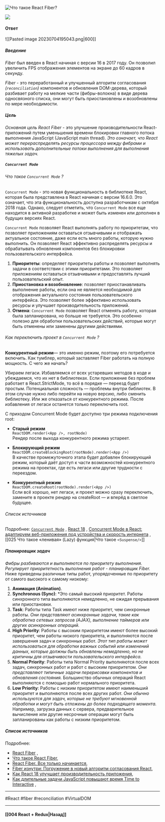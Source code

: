 ![Что такое React Fiber?](https://youtu.be/RpcB5jnJvcI?t=689)

![](https://www.youtube.com/watch?v=ZCuYPiUIONs)
#### Ответ

![[Pasted image 20230704195043.png|600]]

##### Введение

*Fiber* был введен в React начиная с версии 16 в 2017 году. Он позволил увеличить FPS отображения элементов на экране до 60 кадров в секунду.

*Fiber* - это переработанный и улучшенный алгоритм согласования *(`reconciliation`)* компонентов и обновления DOM-дерева, который разбивает работу на мелкие части (фибры-волокна) в виде дерева односвязного списка, они могут быть приостановлены и возобновлены по мере необходимости. 

##### Цель

*Основная цель React Fiber* - это улучшение производительности React-приложений путем уменьшения времени блокировки главного потока выполнения JavaScript (JavaScript main thread). *Это означает, что React может перераспределять ресурсы процессора между фибрами и использовать дополнительные потоки выполнения для выполнения тяжелых задач.*

##### `Concurrent Mode`

###### Что такое `Concurrent Mode` ?

`Concurrent Mode` - это новая функциональность в библиотеке React, которая была представлена в React начиная с версии 16.6.0. Это означает, что эта функциональность доступна разработчикам с октября 2018 года. Однако, следует отметить, что `Concurrent Mode` все еще находится в активной разработке и может быть изменен или дополнен в будущих версиях React.

`Concurrent Mode` позволяет React выполнять работу по приоритетам, что позволяет приложениям оставаться отзывчивыми и отображать актуальное состояние, даже если есть много работы, которую нужно выполнить. Он позволяет React эффективно распределять ресурсы и обрабатывать обновления компонентов без блокировки пользовательского интерфейса.

1. **Приоритеты**: определяет приоритеты работы и  позволяет выполнять задачи в соответствии с этими приоритетами. Это позволяет приложениям оставаться отзывчивыми и предоставлять лучший пользовательский опыт.
2. **Приостановка и возобновление**: позволяет приостанавливать выполнение работы, если она не является необходимой для отображения актуального состояния пользовательского интерфейса. Это позволяет более эффективно использовать ресурсы и улучшает производительность приложений.
3. **Отмена**: `Concurrent Mode` позволяет React отменять работу, которая была запланирована, но больше не требуется. Это особенно полезно для обработки пользовательских действий, которые могут быть отменены или заменены другими действиями.

###### Как переключить проект в `Concurrent Mode` ?

**Конкурентный режим**— это именно режим, поэтому его потребуется включить. Как тумблер, который заставляет Fiber работать на полную мощность. С чего же начать?  
  
Убираем легаси. Избавляемся от всех устаревших методов в коде и убеждаемся, что их нет в библиотеках. Если приложение без проблем работает в React.StrictMode, то всё в порядке — переезд будет простым. Потенциальная сложность — проблемы внутри библиотек. В этом случае нужно либо перейти на новую версию, либо сменить библиотеку. Или же отказаться от конкурентного режима. После избавления от легаси останется только переключить root.  
  
С приходом Concurrent Mode будет доступно три режима подключения root:  
  
- **Старый режим**  
    `ReactDOM.render(<App />, rootNode)`  
    Рендер после выхода конкурентного режима устареет.
    
- **Блокирующий режим**  
    `ReactDOM.createBlockingRoot(rootNode).render(<App />)`  
    В качестве промежуточного этапа будет добавлен блокирующий режим, который даёт доступ к части возможностей конкурентного режима на проектах, где есть легаси или другие трудности с переездом.
    
- **Конкурентный режим**  
    `ReactDOM.createRoot(rootNode).render(<App />)`  
    Если всё хорошо, нет легаси, и проект можно сразу переключить, замените в проекте рендер на createRoot — и вперёд в светлое будущее.
###### Список источников

Подробнее: [`Concurrent Mode`](https://reactjs.org/docs/concurrent-mode-intro.html) , [React 18](https://react.dev/blog/2022/03/08/react-18-upgrade-guide) , [Concurrent Mode в React: адаптируем веб-приложения под устройства и скорость интернета](https://habr.com/ru/companies/yandex/articles/514016/comments/) ,  [[025 Что такое «ленивая» (Lazy) функция|Что такое `<Suspense/>`]]

##### Планировщик задач

*Фибры разбиваются и выполняются по приоритету выполнения. Регулирует приоритетность выполнения работ - планировщик Fiber.* Ниже приведены различные типы работ, упорядоченные по приоритету от самого высокого к самому низкому: 

1. **Анимация (Animation)**.
2. **Synchronous (Sync)**: *Это самый высокий приоритет. Работы синхронного типа выполняются немедленно, не ожидая прерывания или приостановки.
3. **Task**: Работы типа Task имеют ниже приоритет, чем синхронные работы. *Они представляют асинхронные задачи, такие как обработка сетевых запросов (AJAX), выполнение таймеров или других асинхронных операций.*
4. **High Priority**: Работы с высоким приоритетом имеют более высокий приоритет, чем работы низкого приоритета, и выполняются после завершения задач и синхронных работ. *Этот тип работы может использоваться для обработки важных событий или изменений данных, которые должны быть обновлены немедленно, но не критичны для отзывчивости пользовательского интерфейса.*
5. **Normal Priority**: Работы типа Normal Priority выполняются после всех задач, синхронных работ и работ с высоким приоритетом. *Они представляют типичные задачи перерисовки компонентов и обновления состояния.* Большинство обычных операций React выполняются с помощью работ нормального приоритета.
6. **Low Priority**: Работы с низким приоритетом имеют наименьший приоритет и выполняются после всех других работ. *Они обычно используются для задач, которые не требуют мгновенной обработки и могут быть отложены до более подходящего момента.* Например, загрузка данных с сервера, предварительное вычисление или другие несрочные операции могут быть запланированы как работы с низким приоритетом.

##### Список источников

Подробнее: 
* [React Fiber](https://habr.com/ru/articles/444276/) , 
* [Что такое React Fiber](https://dev.to/jennypollard/chto-takoie-react-fiber-react-fiber-architecture-2cho), 
* [React Fiber. Все только начинается](https://www.youtube.com/watch?v=TYEIovD-llI),
* [Fiber изнутри: Погружение в новый алгоритм согласования React](https://habr.com/ru/articles/662549/), 
* [Как React 18 улучшает производительность приложения](https://my-js.org/blog/react-18/), 
* [Как длительные задачи JavaScript повышают время Time to Interactive](https://web.dev/long-tasks-devtools/#what-are-long-tasks) , 


____
#React #fiber #reconciliation #VirtualDOM 

____

#### [[004 React + Redux|Назад]]
